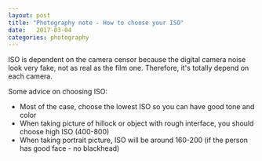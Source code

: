 ```yaml
---
layout: post
title: "Photography note - How to choose your ISO"
date:   2017-03-04
categories: photography
---
```


ISO is dependent on the camera censor because the digital camera noise look very
fake, not as real as the film one. Therefore, it's totally depend on each
camera.

Some advice on choosing ISO:

- Most of the case, choose the lowest ISO so you can have good tone and color
- When taking picture of hillock or object with rough interface, you should choose
high ISO (400-800)
- When taking portrait picture, ISO will be around 160-200 (if the person has
    good face - no blackhead)
